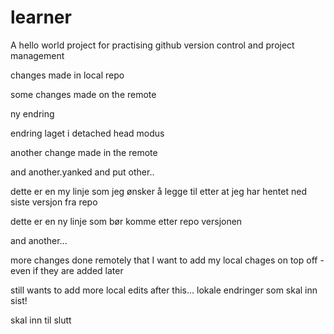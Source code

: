 # learner
A hello world project for practising github version control and project management

changes made in local repo

some changes made on the remote

ny endring

endring laget i detached head modus

another change made in the remote

and another.yanked and put other..

dette er en my linje som jeg ønsker å legge til etter at jeg har hentet ned siste versjon fra repo

dette er en ny linje som bør komme etter repo versjonen

and another...

more changes done remotely that I want to add my local chages on top off - even if they are added later

still wants to add more local edits after this...
lokale endringer som skal inn sist!

skal inn til slutt
